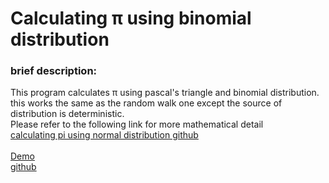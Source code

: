 # Calculating π using binomial distribution  

### brief description:
This program calculates π using pascal's triangle and binomial distribution.<br>
this works the same as the random walk one except the source of distribution is deterministic.<br>
Please refer to the following link for more mathematical detail<br>
<a target="_blank" href="https://github.com/martian17/normal-dist-pi">calculating pi using normal distribution github</a><br>
<br>
<a target="_blank" href="https://codepen.io/MartianLord/full/PoWzQXM">Demo</a><br>
<a target="_blank" href="https://github.com/martian17/binomial-pi">github</a>